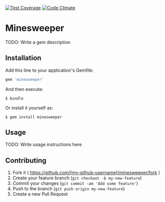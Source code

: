 [![Test Coverage](https://codeclimate.com/github/svarlet/minesweeper/badges/coverage.svg)](https://codeclimate.com/github/svarlet/minesweeper)
[![Code Climate](https://codeclimate.com/github/svarlet/minesweeper/badges/gpa.svg)](https://codeclimate.com/github/svarlet/minesweeper)

# Minesweeper

TODO: Write a gem description

## Installation

Add this line to your application's Gemfile:

```ruby
gem 'minesweeper'
```

And then execute:

    $ bundle

Or install it yourself as:

    $ gem install minesweeper

## Usage

TODO: Write usage instructions here

## Contributing

1. Fork it ( https://github.com/[my-github-username]/minesweeper/fork )
2. Create your feature branch (`git checkout -b my-new-feature`)
3. Commit your changes (`git commit -am 'Add some feature'`)
4. Push to the branch (`git push origin my-new-feature`)
5. Create a new Pull Request
